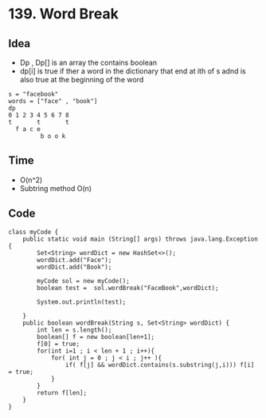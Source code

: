 # 139. Word Break

## Idea 
* Dp , Dp[] is an array the contains boolean 
* dp[i] is true if ther a word in the dictionary that end at ith of s adnd is also true at the beginning of the word


```
s = "facebook"
words = ["face" , "book"]
dp
0 1 2 3 4 5 6 7 8 
t       t       t   
  f a c e 
         b o o k 
```

## Time
* O(n^2)
* Subtring method O(n)
## Code 
```
class myCode {
    public static void main (String[] args) throws java.lang.Exception {
        Set<String> wordDict = new HashSet<>();
        wordDict.add("Face");
        wordDict.add("Book");
        
        myCode sol = new myCode();
        boolean test =  sol.wordBreak("FaceBook",wordDict);
        
        System.out.println(test);
        
    }
    public boolean wordBreak(String s, Set<String> wordDict) {
        int len = s.length();
        boolean[] f = new boolean[len+1];
        f[0] = true;
        for(int i=1 ; i < len + 1 ; i++){
            for( int j = 0 ; j < i ; j++ ){
                if( f[j] && wordDict.contains(s.substring(j,i))) f[i] = true;
            }
        }
        return f[len];
    }
}


```